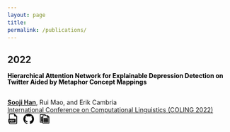 ```yaml
---
layout: page
title: 
permalink: /publications/
---
```


<h2 style="text-align:left;">2022</h2>


<p style="text-align:left;font-weight:bold;font-size:-5px;line-height:1.0;color:black;margin-bottom: 30px;">Hierarchical Attention Network for Explainable Depression Detection on Twitter Aided by Metaphor Concept Mappings</p> 
<b><ins>Sooji Han</ins></b>, Rui Mao, and Erik Cambria<br>
<a href="https://coling2022.org/" target="_blank">International Conference on Computational Linguistics (COLING 2022)</a><br>
<a href="https://aclanthology.org/2022.coling-1.9.pdf" target="_blank"><img src="../images/pdf1.png" width="24" height="24"></a> &nbsp; <a href="https://github.com/soojihan/HAN" target="_blank"><img src="../images/github1.png" width="24" height="24"></a> &nbsp; <a href="https://zenodo.org/record/7095100" target="_blank"><img src="../images/dataset1.png" width="24" height="24">
    




